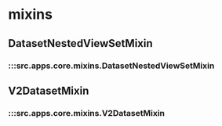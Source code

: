 # mixins

## DatasetNestedViewSetMixin

### :::src.apps.core.mixins.DatasetNestedViewSetMixin

## V2DatasetMixin

### :::src.apps.core.mixins.V2DatasetMixin

